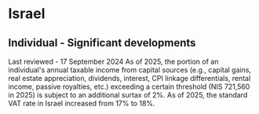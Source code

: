 # Israel
## Individual - Significant developments
Last reviewed - 17 September 2024
As of 2025, the portion of an individual's annual taxable income from capital sources (e.g., capital gains, real estate appreciation, dividends, interest, CPI linkage differentials, rental income, passive royalties, etc.) exceeding a certain threshold (NIS 721,560 in 2025) is subject to an additional surtax of 2%.
As of 2025, the standard VAT rate in Israel increased from 17% to 18%.
